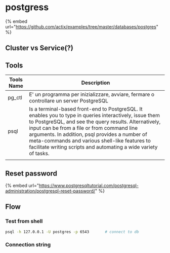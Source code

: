 # postgress

{% embed url="https://github.com/actix/examples/tree/master/databases/postgres" %}

## Cluster vs Service(?)

## Tools

| Tools Name | Description                                                                                                                                                                                                                                                                                                                                                                           |
| ---------- | ------------------------------------------------------------------------------------------------------------------------------------------------------------------------------------------------------------------------------------------------------------------------------------------------------------------------------------------------------------------------------------- |
| pg\_ctl    | E' un programma per inizializzare, avviare, fermare o controllare un server PostgreSQL                                                                                                                                                                                                                                                                                                |
| psql       | Is a terminal-based front-end to PostgreSQL. It enables you to type in queries interactively, issue them to PostgreSQL, and see the query results. Alternatively, input can be from a file or from command line arguments. In addition, psql provides a number of meta-commands and various shell-like features to facilitate writing scripts and automating a wide variety of tasks. |
|            |                                                                                                                                                                                                                                                                                                                                                                                       |

## Reset password

{% embed url="https://www.postgresqltutorial.com/postgresql-administration/postgresql-reset-password/" %}

## Flow

### Test from shell

```bash
psql -h 127.0.0.1 -U postgres -p 6543       # connect to db
```

### Connection string





